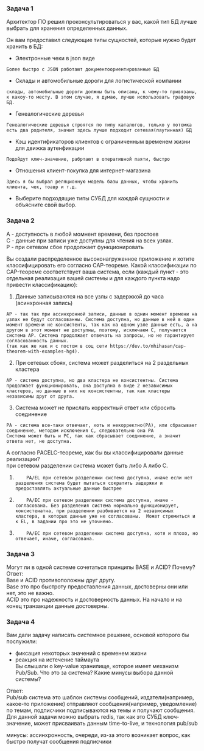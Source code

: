 ### Задача 1  

Архитектор ПО решил проконсультироваться у вас, какой тип БД лучше выбрать для хранения определенных данных.

Он вам предоставил следующие типы сущностей, которые нужно будет хранить в БД:

- Электронные чеки в json виде
```
Более быстро с JSON работают документоориентированные БД
```

- Склады и автомобильные дороги для логистической компании  
```
склады, автомобильные дороги должны быть описаны, к чему-то привязаны, к какоу-то месту. В этом случае, я думаю, лучше использовать графовую БД.  
```

- Генеалогические деревья  
```
Генеалогические деревья строятся по типу каталогов, только у потомка есть два родителя, значит здесь лучше подходит сетевая(паутинная) БД
```

- Кэш идентификаторов клиентов с ограниченным временем жизни для движка аутенфикации
```
Подойдут ключ-значение, рабртают в оперативной паяти, быстро
```
- Отношения клиент-покупка для интернет-магазина
```
Здесь я бы выбрал реляционную модель базы данных, чтобы хранить клиента, чек, тоавр и т.д.
```

- Выберите подходящие типы СУБД для каждой сущности и объясните свой выбор.

### Задача 2

A - доступность в любой момнент времени, без простоев  
C - данные при записи уже доступны для чтения на всех узлах.  
P - при сетевом сбое продолжает функционировать  


Вы создали распределенное высоконагруженное приложение и хотите классифицировать его согласно CAP-теореме. Какой классификации по CAP-теореме соответствует ваша система, если (каждый пункт - это отдельная реализация вашей системы и для каждого пункта надо привести классификацию):

1. Данные записываются на все узлы с задержкой до часа (асинхронная запись)
```
AP - так так при ассинхронной записи, данные в однин момент времени на узлах не будут согласованны. Система доступна, но данные в ней в один момент времени не консистенты, так как на одном узле данные есть, а на другом в этот момент не доступны, поэтому, исключаем C, получается система AP. Система продолжает отвечать на запросы, но не гарантирует согласованность данных.
(так как же как и с постом в соц сети https://dev.to/mhihasan/cap-theorem-with-examples-hg4). 
```  
2. При сетевых сбоях, система может разделиться на 2 раздельных кластера  
```
AP - система доступна, но два кластера не консистентны. Система продолжает функционировать, она доступна в виде 2 независимых кластеров, но данные в них не консистентны, так как кластеры независимы друг от друга.
```
3. Система может не прислать корректный ответ или сбросить соединение  
```
PA - система все-таки отвечает, хоть и некорректно(PA), или сбрасывает соединение, методом исключения C, следовательно она PA
Система может быть и PC, так как сбрасывает соединение, а значит ответа нет, не доступна.
```
А согласно PACELC-теореме, как бы вы классифицировали данные реализации?  
при сетевом разделении система может быть либо A либо C.

1.         PA/EL при сетевом разделении система доступна, иначе если нет разделения система будет пытаться сократить задержки и предоставлять актуальные данные быстрее
2.         PA/EC при сетевом разделении система доступна, иначе - согласована. Без разделения система нормально функционирует, консистенатна, при разделении разбивается на 2 независимых кластера, в которых данные уже не согласованы.  Может стремиться и к EL, в задании про это не уточнено.
3.         PA/EC при сетевом разделении система доступна, хотя и плохо, но отвечает, иначе, согласована. 

### Задача 3

Могут ли в одной системе сочетаться принципы BASE и ACID? Почему?  
Ответ:   
Base и ACID противоположны друг другу.   
Base это про быстроту предоставления данных, достоверны они или нет, это не важно.   
ACID это про надежность и достоверность данных. На начало и на конец транзакции данные достоверны.

### Задача 4
Вам дали задачу написать системное решение, основой которого бы послужили:

- фиксация некоторых значений с временем жизни
- реакция на истечение таймаута  
Вы слышали о key-value хранилище, которое имеет механизм Pub/Sub. Что это за система? Какие минусы выбора данной системы?

Ответ:  
Pub/sub система это шаблон системы сообщений, издатели(например, какое-то приложение) отправляют сообщения(например, уведомление) по темам, подписчики подписываются на темы и получают сообщения.
Для данной задачи можно выбрать redis, так как это СУБД ключ-значение, может присваивать данным time-to-live, и технология pub/sub  

минусы: ассинхронность, очереди, из-за этого возникает вопрос, как быстро получат сообщения подписчики

